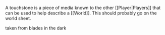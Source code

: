 A touchstone is a piece of media known to the other [[Player|Players]] that can be used to help describe a [[World]]. This should probably go on the world sheet.

taken from blades in the dark